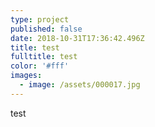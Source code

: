 ```yaml
---
type: project
published: false
date: 2018-10-31T17:36:42.496Z
title: test
fulltitle: test
color: '#fff'
images:
  - image: /assets/000017.jpg
---
```


test
